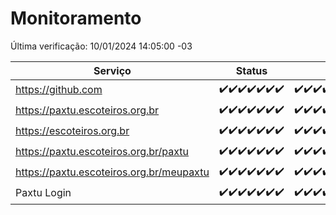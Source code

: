 # Monitoramento

Última verificação: 10/01/2024 14:05:00 -03

|Serviço|Status|Últimas 24h|
|---|---|---|
|https://github.com|<span title="2024-01-03: OK=24">✔️</span><span title="2024-01-04: OK=24">✔️</span><span title="2024-01-05: OK=24">✔️</span><span title="2024-01-06: OK=24">✔️</span><span title="2024-01-07: OK=24">✔️</span><span title="2024-01-08: OK=24">✔️</span><span title="2024-01-09: OK=16">✔️</span>|<span title="09/01/2024 14:05:00 -03 : 200">✔️</span><span title="09/01/2024 15:06:00 -03 : 200">✔️</span><span title="09/01/2024 16:03:00 -03 : 200">✔️</span><span title="09/01/2024 17:06:00 -03 : 200">✔️</span><span title="09/01/2024 18:04:00 -03 : 200">✔️</span><span title="09/01/2024 19:05:00 -03 : 200">✔️</span><span title="09/01/2024 20:06:00 -03 : 200">✔️</span><span title="09/01/2024 21:32:00 -03 : 200">✔️</span><span title="09/01/2024 22:50:00 -03 : 200">✔️</span><span title="09/01/2024 23:22:00 -03 : 200">✔️</span><span title="10/01/2024 00:07:00 -03 : 200">✔️</span><span title="10/01/2024 01:08:00 -03 : 200">✔️</span><span title="10/01/2024 02:06:00 -03 : 200">✔️</span><span title="10/01/2024 03:09:00 -03 : 200">✔️</span><span title="10/01/2024 04:06:00 -03 : 200">✔️</span><span title="10/01/2024 05:08:00 -03 : 200">✔️</span><span title="10/01/2024 06:06:00 -03 : 200">✔️</span><span title="10/01/2024 07:06:00 -03 : 200">✔️</span><span title="10/01/2024 08:04:00 -03 : 200">✔️</span><span title="10/01/2024 09:11:00 -03 : 200">✔️</span><span title="10/01/2024 10:09:00 -03 : 200">✔️</span><span title="10/01/2024 11:06:00 -03 : 200">✔️</span><span title="10/01/2024 12:06:00 -03 : 200">✔️</span><span title="10/01/2024 13:08:00 -03 : 200">✔️</span><span title="10/01/2024 14:05:00 -03 : 200">✔️</span>|
|https://paxtu.escoteiros.org.br|<span title="2024-01-03: OK=24">✔️</span><span title="2024-01-04: OK=24">✔️</span><span title="2024-01-05: OK=24">✔️</span><span title="2024-01-06: OK=24">✔️</span><span title="2024-01-07: OK=24">✔️</span><span title="2024-01-08: OK=24">✔️</span><span title="2024-01-09: OK=16">✔️</span>|<span title="09/01/2024 14:05:00 -03 : 200">✔️</span><span title="09/01/2024 15:06:00 -03 : 200">✔️</span><span title="09/01/2024 16:03:00 -03 : 200">✔️</span><span title="09/01/2024 17:06:00 -03 : 200">✔️</span><span title="09/01/2024 18:04:00 -03 : 200">✔️</span><span title="09/01/2024 19:05:00 -03 : 200">✔️</span><span title="09/01/2024 20:06:00 -03 : 200">✔️</span><span title="09/01/2024 21:32:00 -03 : 200">✔️</span><span title="09/01/2024 22:50:00 -03 : 200">✔️</span><span title="09/01/2024 23:22:00 -03 : 200">✔️</span><span title="10/01/2024 00:07:00 -03 : 200">✔️</span><span title="10/01/2024 01:08:00 -03 : 200">✔️</span><span title="10/01/2024 02:06:00 -03 : 200">✔️</span><span title="10/01/2024 03:09:00 -03 : 200">✔️</span><span title="10/01/2024 04:06:00 -03 : 200">✔️</span><span title="10/01/2024 05:08:00 -03 : 200">✔️</span><span title="10/01/2024 06:06:00 -03 : 200">✔️</span><span title="10/01/2024 07:06:00 -03 : 200">✔️</span><span title="10/01/2024 08:04:00 -03 : 200">✔️</span><span title="10/01/2024 09:11:00 -03 : 200">✔️</span><span title="10/01/2024 10:09:00 -03 : 200">✔️</span><span title="10/01/2024 11:06:00 -03 : 200">✔️</span><span title="10/01/2024 12:06:00 -03 : 200">✔️</span><span title="10/01/2024 13:08:00 -03 : 200">✔️</span><span title="10/01/2024 14:05:00 -03 : 200">✔️</span>|
|https://escoteiros.org.br|<span title="2024-01-03: OK=24">✔️</span><span title="2024-01-04: OK=24">✔️</span><span title="2024-01-05: OK=24">✔️</span><span title="2024-01-06: OK=24">✔️</span><span title="2024-01-07: OK=24">✔️</span><span title="2024-01-08: OK=24">✔️</span><span title="2024-01-09: OK=16">✔️</span>|<span title="09/01/2024 14:05:00 -03 : 200">✔️</span><span title="09/01/2024 15:06:00 -03 : 200">✔️</span><span title="09/01/2024 16:03:00 -03 : 200">✔️</span><span title="09/01/2024 17:06:00 -03 : 200">✔️</span><span title="09/01/2024 18:04:00 -03 : 200">✔️</span><span title="09/01/2024 19:05:00 -03 : 200">✔️</span><span title="09/01/2024 20:06:00 -03 : 200">✔️</span><span title="09/01/2024 21:32:00 -03 : 200">✔️</span><span title="09/01/2024 22:50:00 -03 : 200">✔️</span><span title="09/01/2024 23:22:00 -03 : 200">✔️</span><span title="10/01/2024 00:07:00 -03 : 200">✔️</span><span title="10/01/2024 01:08:00 -03 : 200">✔️</span><span title="10/01/2024 02:06:00 -03 : 200">✔️</span><span title="10/01/2024 03:09:00 -03 : 200">✔️</span><span title="10/01/2024 04:06:00 -03 : 200">✔️</span><span title="10/01/2024 05:08:00 -03 : 200">✔️</span><span title="10/01/2024 06:06:00 -03 : 200">✔️</span><span title="10/01/2024 07:06:00 -03 : 200">✔️</span><span title="10/01/2024 08:04:00 -03 : 200">✔️</span><span title="10/01/2024 09:11:00 -03 : 200">✔️</span><span title="10/01/2024 10:09:00 -03 : 200">✔️</span><span title="10/01/2024 11:06:00 -03 : 200">✔️</span><span title="10/01/2024 12:06:00 -03 : 200">✔️</span><span title="10/01/2024 13:08:00 -03 : 200">✔️</span><span title="10/01/2024 14:05:00 -03 : 200">✔️</span>|
|https://paxtu.escoteiros.org.br/paxtu|<span title="2024-01-03: OK=24">✔️</span><span title="2024-01-04: OK=24">✔️</span><span title="2024-01-05: OK=24">✔️</span><span title="2024-01-06: OK=24">✔️</span><span title="2024-01-07: OK=24">✔️</span><span title="2024-01-08: OK=24">✔️</span><span title="2024-01-09: OK=16">✔️</span>|<span title="09/01/2024 14:05:00 -03 : 200">✔️</span><span title="09/01/2024 15:07:00 -03 : 200">✔️</span><span title="09/01/2024 16:03:00 -03 : 200">✔️</span><span title="09/01/2024 17:07:00 -03 : 200">✔️</span><span title="09/01/2024 18:04:00 -03 : 200">✔️</span><span title="09/01/2024 19:05:00 -03 : 200">✔️</span><span title="09/01/2024 20:06:00 -03 : 200">✔️</span><span title="09/01/2024 21:32:00 -03 : 200">✔️</span><span title="09/01/2024 22:50:00 -03 : 200">✔️</span><span title="09/01/2024 23:22:00 -03 : 200">✔️</span><span title="10/01/2024 00:07:00 -03 : 200">✔️</span><span title="10/01/2024 01:08:00 -03 : 200">✔️</span><span title="10/01/2024 02:06:00 -03 : 200">✔️</span><span title="10/01/2024 03:09:00 -03 : 200">✔️</span><span title="10/01/2024 04:06:00 -03 : 200">✔️</span><span title="10/01/2024 05:08:00 -03 : 200">✔️</span><span title="10/01/2024 06:06:00 -03 : 200">✔️</span><span title="10/01/2024 07:06:00 -03 : 200">✔️</span><span title="10/01/2024 08:04:00 -03 : 200">✔️</span><span title="10/01/2024 09:11:00 -03 : 200">✔️</span><span title="10/01/2024 10:09:00 -03 : 200">✔️</span><span title="10/01/2024 11:06:00 -03 : 200">✔️</span><span title="10/01/2024 12:06:00 -03 : 200">✔️</span><span title="10/01/2024 13:08:00 -03 : 200">✔️</span><span title="10/01/2024 14:05:00 -03 : 200">✔️</span>|
|https://paxtu.escoteiros.org.br/meupaxtu|<span title="2024-01-03: OK=24">✔️</span><span title="2024-01-04: OK=24">✔️</span><span title="2024-01-05: OK=24">✔️</span><span title="2024-01-06: OK=24">✔️</span><span title="2024-01-07: OK=24">✔️</span><span title="2024-01-08: OK=24">✔️</span><span title="2024-01-09: OK=16">✔️</span>|<span title="09/01/2024 14:05:00 -03 : 200">✔️</span><span title="09/01/2024 15:07:00 -03 : 200">✔️</span><span title="09/01/2024 16:03:00 -03 : 200">✔️</span><span title="09/01/2024 17:07:00 -03 : 200">✔️</span><span title="09/01/2024 18:04:00 -03 : 200">✔️</span><span title="09/01/2024 19:05:00 -03 : 200">✔️</span><span title="09/01/2024 20:06:00 -03 : 200">✔️</span><span title="09/01/2024 21:32:00 -03 : 200">✔️</span><span title="09/01/2024 22:50:00 -03 : 200">✔️</span><span title="09/01/2024 23:22:00 -03 : 200">✔️</span><span title="10/01/2024 00:07:00 -03 : 200">✔️</span><span title="10/01/2024 01:08:00 -03 : 200">✔️</span><span title="10/01/2024 02:06:00 -03 : 200">✔️</span><span title="10/01/2024 03:09:00 -03 : 200">✔️</span><span title="10/01/2024 04:06:00 -03 : 200">✔️</span><span title="10/01/2024 05:08:00 -03 : 200">✔️</span><span title="10/01/2024 06:06:00 -03 : 200">✔️</span><span title="10/01/2024 07:06:00 -03 : 200">✔️</span><span title="10/01/2024 08:04:00 -03 : 200">✔️</span><span title="10/01/2024 09:11:00 -03 : 200">✔️</span><span title="10/01/2024 10:09:00 -03 : 200">✔️</span><span title="10/01/2024 11:06:00 -03 : 200">✔️</span><span title="10/01/2024 12:06:00 -03 : 200">✔️</span><span title="10/01/2024 13:08:00 -03 : 200">✔️</span><span title="10/01/2024 14:05:00 -03 : 200">✔️</span>|
|Paxtu Login|<span title="2024-01-03: OK=24">✔️</span><span title="2024-01-04: OK=24">✔️</span><span title="2024-01-05: OK=24">✔️</span><span title="2024-01-06: OK=24">✔️</span><span title="2024-01-07: OK=24">✔️</span><span title="2024-01-08: OK=24">✔️</span><span title="2024-01-09: OK=16">✔️</span>|<span title="09/01/2024 14:05:00 -03 : 200">✔️</span><span title="09/01/2024 15:07:00 -03 : 200">✔️</span><span title="09/01/2024 16:03:00 -03 : 200">✔️</span><span title="09/01/2024 17:07:00 -03 : 200">✔️</span><span title="09/01/2024 18:04:00 -03 : 200">✔️</span><span title="09/01/2024 19:05:00 -03 : 200">✔️</span><span title="09/01/2024 20:06:00 -03 : 200">✔️</span><span title="09/01/2024 21:32:00 -03 : 200">✔️</span><span title="09/01/2024 22:50:00 -03 : 200">✔️</span><span title="09/01/2024 23:22:00 -03 : 200">✔️</span><span title="10/01/2024 00:07:00 -03 : 200">✔️</span><span title="10/01/2024 01:08:00 -03 : 200">✔️</span><span title="10/01/2024 02:06:00 -03 : 200">✔️</span><span title="10/01/2024 03:09:00 -03 : 200">✔️</span><span title="10/01/2024 04:06:00 -03 : 200">✔️</span><span title="10/01/2024 05:08:00 -03 : 200">✔️</span><span title="10/01/2024 06:06:00 -03 : 200">✔️</span><span title="10/01/2024 07:06:00 -03 : 200">✔️</span><span title="10/01/2024 08:04:00 -03 : 200">✔️</span><span title="10/01/2024 09:11:00 -03 : 200">✔️</span><span title="10/01/2024 10:09:00 -03 : 200">✔️</span><span title="10/01/2024 11:06:00 -03 : 200">✔️</span><span title="10/01/2024 12:06:00 -03 : 200">✔️</span><span title="10/01/2024 13:08:00 -03 : 200">✔️</span><span title="10/01/2024 14:05:00 -03 : 200">✔️</span>|
